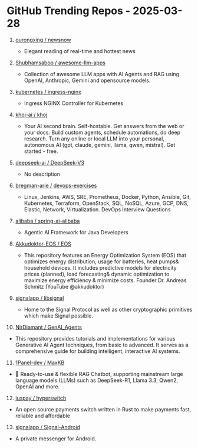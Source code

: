 # GitHub Trending Repos - 2025-03-28

1. [ourongxing /    newsnow](https://github.com/ourongxing/newsnow)
   - Elegant reading of real-time and hottest news

2. [Shubhamsaboo /    awesome-llm-apps](https://github.com/Shubhamsaboo/awesome-llm-apps)
   - Collection of awesome LLM apps with AI Agents and RAG using OpenAI, Anthropic, Gemini and opensource models.

3. [kubernetes /    ingress-nginx](https://github.com/kubernetes/ingress-nginx)
   - Ingress NGINX Controller for Kubernetes

4. [khoj-ai /    khoj](https://github.com/khoj-ai/khoj)
   - Your AI second brain. Self-hostable. Get answers from the web or your docs. Build custom agents, schedule automations, do deep research. Turn any online or local LLM into your personal, autonomous AI (gpt, claude, gemini, llama, qwen, mistral). Get started - free.

5. [deepseek-ai /    DeepSeek-V3](https://github.com/deepseek-ai/DeepSeek-V3)
   - No description

6. [bregman-arie /    devops-exercises](https://github.com/bregman-arie/devops-exercises)
   - Linux, Jenkins, AWS, SRE, Prometheus, Docker, Python, Ansible, Git, Kubernetes, Terraform, OpenStack, SQL, NoSQL, Azure, GCP, DNS, Elastic, Network, Virtualization. DevOps Interview Questions

7. [alibaba /    spring-ai-alibaba](https://github.com/alibaba/spring-ai-alibaba)
   - Agentic AI Framework for Java Developers

8. [Akkudoktor-EOS /    EOS](https://github.com/Akkudoktor-EOS/EOS)
   - This repository features an Energy Optimization System (EOS) that optimizes energy distribution, usage for batteries, heat pumps& household devices. It includes predictive models for electricity prices (planned), load forecasting& dynamic optimization to maximize energy efficiency & minimize costs. Founder Dr. Andreas Schmitz (YouTube @akkudoktor)

9. [signalapp /    libsignal](https://github.com/signalapp/libsignal)
   - Home to the Signal Protocol as well as other cryptographic primitives which make Signal possible.

10. [NirDiamant /    GenAI_Agents](https://github.com/NirDiamant/GenAI_Agents)
   - This repository provides tutorials and implementations for various Generative AI Agent techniques, from basic to advanced. It serves as a comprehensive guide for building intelligent, interactive AI systems.

11. [1Panel-dev /    MaxKB](https://github.com/1Panel-dev/MaxKB)
   - 💬 Ready-to-use & flexible RAG Chatbot, supporting mainstream large language models (LLMs) such as DeepSeek-R1, Llama 3.3, Qwen2, OpenAI and more.

12. [juspay /    hyperswitch](https://github.com/juspay/hyperswitch)
   - An open source payments switch written in Rust to make payments fast, reliable and affordable

13. [signalapp /    Signal-Android](https://github.com/signalapp/Signal-Android)
   - A private messenger for Android.

